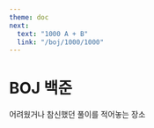 ```yaml
---
theme: doc
next:
  text: "1000 A + B"
  link: "/boj/1000/1000"
---
```


# BOJ 백준

어려웠거나 참신했던 풀이를 적어놓는 장소
